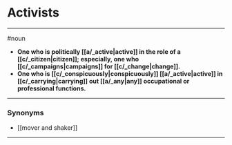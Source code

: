 # Activists
---
#noun
- **One who is politically [[a/_active|active]] in the role of a [[c/_citizen|citizen]]; especially, one who [[c/_campaigns|campaigns]] for [[c/_change|change]].**
- **One who is [[c/_conspicuously|conspicuously]] [[a/_active|active]] in [[c/_carrying|carrying]] out [[a/_any|any]] occupational or professional functions.**
---
### Synonyms
- [[mover and shaker]]
---
